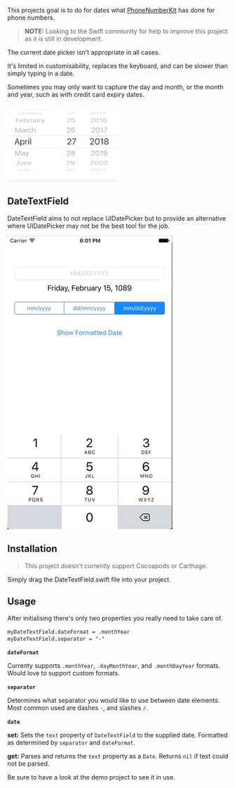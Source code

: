 This projects goal is to do for dates what [PhoneNumberKit](https://github.com/marmelroy/PhoneNumberKit) has done for phone numbers.

> **NOTE:** Looking to the Swift community for help to improve this project as it is still in development.


The current date picker isn't appropriate in all cases.

It's limited in customisability, replaces the keyboard, and can be slower than simply typing in a date.

Sometimes you may only want to capture the day and month, or the month and year, such as with credit card expiry dates.

![](images/uidatepickerexample.png)


## DateTextField


DateTextField aims to not replace UIDatePicker but to provide an alternative where UIDatePicker may not be the best tool for the job.

![](images/demo.gif)

## Installation

> This project doesn't currently support Cocoapods or Carthage.

Simply drag the DateTextField.swift file into your project.

## Usage

After initialising there's only two properties you really need to take care of.

    myDateTextField.dateFormat = .monthYear
    myDateTextField.separator = "-"



**`dateFormat`**

Currenty supports `.monthYear`, `.dayMonthYear`, and `.monthDayYear` formats. Would love to support custom formats.

**`separator`**

Determines what separator you would like to use between date elements. Most common used are dashes `-`, and slashes `/`.

**`date`**

**set:** Sets the `text` property of `DateTextField` to the supplied date. Formatted as determined by `separator` and `dateFormat`.

**get:** Parses and returns the `text` property as a `Date`. Returns `nil` if text could not be parsed.


Be sure to have a look at the demo project to see it in use.

 